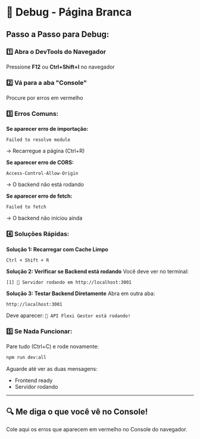 # 🐛 Debug - Página Branca

## Passo a Passo para Debug:

### 1️⃣ Abra o DevTools do Navegador

Pressione **F12** ou **Ctrl+Shift+I** no navegador

### 2️⃣ Vá para a aba "Console"

Procure por erros em vermelho

### 3️⃣ Erros Comuns:

**Se aparecer erro de importação:**
```
Failed to resolve module
```
→ Recarregue a página (Ctrl+R)

**Se aparecer erro de CORS:**
```
Access-Control-Allow-Origin
```
→ O backend não está rodando

**Se aparecer erro de fetch:**
```
Failed to fetch
```
→ O backend não iniciou ainda

### 4️⃣ Soluções Rápidas:

**Solução 1: Recarregar com Cache Limpo**
```
Ctrl + Shift + R
```

**Solução 2: Verificar se Backend está rodando**
Você deve ver no terminal:
```
[1] 🚀 Servidor rodando em http://localhost:3001
```

**Solução 3: Testar Backend Diretamente**
Abra em outra aba:
```
http://localhost:3001
```
Deve aparecer: `🚀 API Flexi Gestor está rodando!`

### 5️⃣ Se Nada Funcionar:

Pare tudo (Ctrl+C) e rode novamente:
```bash
npm run dev:all
```

Aguarde até ver as duas mensagens:
- Frontend ready
- Servidor rodando

---

## 🔍 Me diga o que você vê no Console!

Cole aqui os erros que aparecem em vermelho no Console do navegador.

